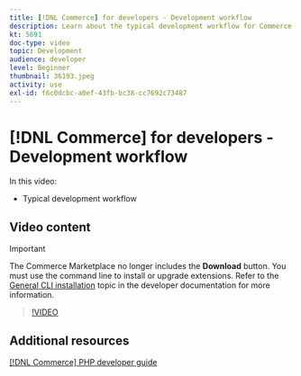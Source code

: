 ```yaml
---
title: [!DNL Commerce] for developers - Development workflow
description: Learn about the typical development workflow for Commerce.
kt: 5691
doc-type: video
topic: Development
audience: developer
level: Beginner
thumbnail: 36193.jpeg
activity: use
exl-id: f6c0dcbc-a0ef-43fb-bc38-cc7692c73487
---
```

# [!DNL Commerce] for developers - Development workflow

In this video:

- Typical development workflow

## Video content

>[!IMPORTANT]
>
>The Commerce Marketplace no longer includes the **Download** button. You must use the command line to install or upgrade extensions. Refer to the [General CLI installation](https://devdocs.magento.com/extensions/install/) topic in the developer documentation for more information.

>[!VIDEO](https://video.tv.adobe.com/v/36193?quality=12&learn=on)

## Additional resources

[[!DNL Commerce] PHP developer guide](https://devdocs.magento.com/guides/v2.4/extension-dev-guide/bk-extension-dev-guide.html)
